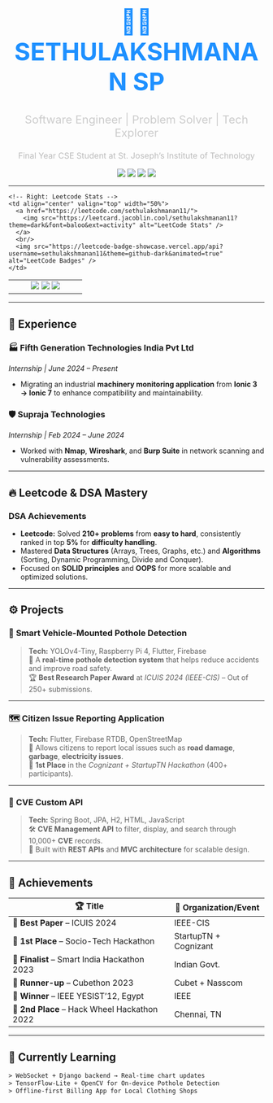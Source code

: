 <!-- GitHub Dark Cyber Dev Vibe README for SETHULAKSHMANAN SP -->

<h1 align="center" style="font-size: 48px; color: #1e90ff;">👨‍💻 SETHULAKSHMANAN SP</h1>
<p align="center" style="font-size: 22px; color: #cccccc;">Software Engineer | Problem Solver | Tech Explorer</p>
<p align="center" style="font-size: 16px; color: #bbbbbb;">Final Year CSE Student at St. Joseph’s Institute of Technology</p>

<p align="center">
  <img src="https://img.shields.io/badge/-Chennai,%20India-000000?style=for-the-badge&logo=googlemaps&logoColor=white"/>
  <a href="mailto:sethulakshmanan11@gmail.com"><img src="https://img.shields.io/badge/Gmail-D14836?style=for-the-badge&logo=gmail&logoColor=white"/></a>
  <a href="https://www.linkedin.com/in/sethulakshmanan-sp"><img src="https://img.shields.io/badge/LinkedIn-0077B5?style=for-the-badge&logo=linkedin&logoColor=white"/></a>
  <a href="https://github.com/sethubolt7"><img src="https://img.shields.io/badge/GitHub-100000?style=for-the-badge&logo=github&logoColor=white"/></a>
</p>

---

<!-- Tech + Leetcode Combined Grid -->
<table>
  <tr>
    <!-- Left: Tech Stack -->
    <td align="center" valign="top" width="50%">
      <img src="https://skillicons.dev/icons?i=java,python,dart,js,ts,sql&theme=dark" />
      <img src="https://skillicons.dev/icons?i=flutter,firebase,spring,bootstrap,html,css&theme=dark" />
      <img src="https://skillicons.dev/icons?i=git,linux,vscode,h2&theme=dark" />
    </td>

    <!-- Right: Leetcode Stats -->
    <td align="center" valign="top" width="50%">
      <a href="https://leetcode.com/sethulakshmanan11/">
        <img src="https://leetcard.jacoblin.cool/sethulakshmanan11?theme=dark&font=baloo&ext=activity" alt="LeetCode Stats" />
      </a>
      <br/>
      <img src="https://leetcode-badge-showcase.vercel.app/api?username=sethulakshmanan11&theme=github-dark&animated=true" alt="LeetCode Badges" />
    </td>
  </tr>
</table>

---

## 💼 **Experience**

### 🏭 **Fifth Generation Technologies India Pvt Ltd**  
*Internship | June 2024 – Present*  
- Migrating an industrial **machinery monitoring application** from **Ionic 3 → Ionic 7** to enhance compatibility and maintainability.

### 🛡️ **Supraja Technologies**  
*Internship | Feb 2024 – June 2024*  
- Worked with **Nmap**, **Wireshark**, and **Burp Suite** in network scanning and vulnerability assessments.

---

## 🔥 **Leetcode & DSA Mastery**

### **DSA Achievements**
- **Leetcode:** Solved **210+ problems** from **easy to hard**, consistently ranked in top **5%** for **difficulty handling**.
- Mastered **Data Structures** (Arrays, Trees, Graphs, etc.) and **Algorithms** (Sorting, Dynamic Programming, Divide and Conquer).
- Focused on **SOLID principles** and **OOPS** for more scalable and optimized solutions.

---

## ⚙️ **Projects**

### 🔧 **Smart Vehicle-Mounted Pothole Detection**  
> **Tech:** YOLOv4-Tiny, Raspberry Pi 4, Flutter, Firebase  
📍 A **real-time pothole detection system** that helps reduce accidents and improve road safety.  
🏆 **Best Research Paper Award** at *ICUIS 2024 (IEEE-CIS)* – Out of 250+ submissions.

---

### 🗺️ **Citizen Issue Reporting Application**  
> **Tech:** Flutter, Firebase RTDB, OpenStreetMap  
🚧 Allows citizens to report local issues such as **road damage**, **garbage**, **electricity issues**.  
🏅 **1st Place** in the *Cognizant + StartupTN Hackathon* (400+ participants).

---

### 🔐 **CVE Custom API**  
> **Tech:** Spring Boot, JPA, H2, HTML, JavaScript  
🛠️ **CVE Management API** to filter, display, and search through 10,000+ **CVE** records.  
🔧 Built with **REST APIs** and **MVC architecture** for scalable design.

---

## 🏅 **Achievements**

| 🏆 Title | 🏁 Organization/Event |
|---------|------------------------|
| 🥇 **Best Paper** – ICUIS 2024 | IEEE-CIS |
| 🥇 **1st Place** – Socio-Tech Hackathon | StartupTN + Cognizant |
| 🎯 **Finalist** – Smart India Hackathon 2023 | Indian Govt. |
| 🥈 **Runner-up** – Cubethon 2023 | Cubet + Nasscom |
| 🥇 **Winner** – IEEE YESIST’12, Egypt | IEEE |
| 🥈 **2nd Place** – Hack Wheel Hackathon 2022 | Chennai, TN |

---

## 🎯 **Currently Learning**

```txt
> WebSocket + Django backend → Real-time chart updates
> TensorFlow-Lite + OpenCV for On-device Pothole Detection
> Offline-first Billing App for Local Clothing Shops
